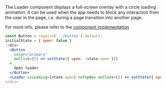 The Loader component displays a full-screen overlay with a circle loading animation. It can be used when the app needs to block any interaction from the user in the page, i.e. during a page transition into another page.

For more info, please refer to the <a href="https://github.com/gazpachu/sugui/tree/master/src/components/loader/index.jsx" target="_blank">component implementation</a>

```jsx
const Button = require('../button').default;
initialState = { open: false }
;<div>
  <Button
    color="primary"
    onClick={() => setState({ open: !state.open })}
  >
    Open loader
  </Button>
  <Loader isLoading={state.open} noTopNav onClose={() => setState({ open: false })} />
</div>
```
